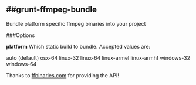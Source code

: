 ##grunt-ffmpeg-bundle
---
Bundle platform specific ffmpeg binaries into your project

###Options

**platform**
Which static build to bundle. Accepted values are:

  auto (default)
  osx-64
  linux-32
  linux-64
  linux-armel
  linux-armhf
  windows-32
  windows-64


Thanks to [ffbinaries.com](http://ffbinaries.com) for providing the API!
